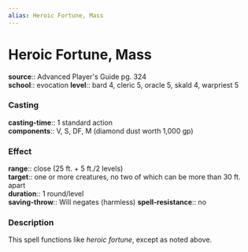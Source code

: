 ```yaml
---
alias: Heroic Fortune, Mass
---
```


# Heroic Fortune, Mass 

**source**:: Advanced Player's Guide pg. 324  
**school**:: evocation
**level**:: bard 4, cleric 5, oracle 5, skald 4, warpriest 5

### Casting 

**casting-time**:: 1 standard action  
**components**:: V, S, DF, M (diamond dust worth 1,000 gp)

### Effect 

**range**:: close (25 ft. + 5 ft./2 levels)  
**target**:: one or more creatures, no two of which can be more than 30 ft. apart  
**duration**:: 1 round/level  
**saving-throw**:: Will negates (harmless)
**spell-resistance**:: no

### Description 

This spell functions like *heroic fortune*, except as noted above.
